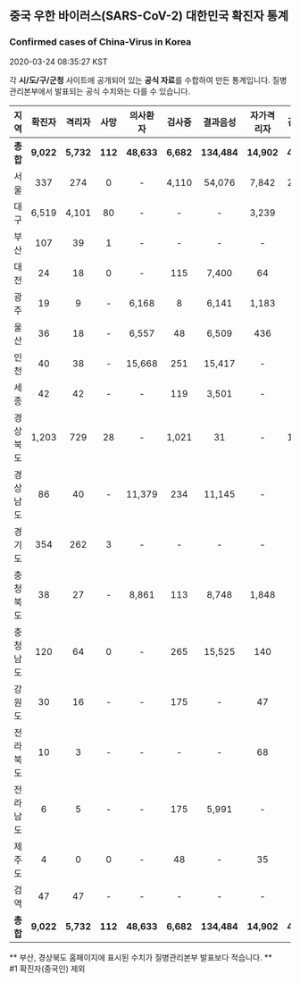 
## 중국 우한 바이러스(SARS-CoV-2) 대한민국 확진자 통계
### Confirmed cases of China-Virus in Korea
2020-03-24 08:35:27 KST

각 **시/도/구/군청** 사이트에 공개되어 있는 **공식 자료**를 수합하여 만든 통계입니다.
질병관리본부에서 발표되는 공식 수치와는 다를 수 있습니다.


|  지역  | 확진자 |  격리자  |  사망  |  의사환자  |  검사중  |  결과음성  |  자가격리자  |  감시중  |  감시해제  |  퇴원  |
|:------:|:------:|:--------:|:--------:|:----------:|:--------:|:----------------:|:------------:|:--------:|:----------:|:--:|
|**총합**|**9,022**|**5,732**|**112**|**48,633**|**6,682**|**134,484**|**14,902**|**4,145**|**18,063**|**3,178**|**58,180**|
|서울|337|274|0|-|4,110|54,076|7,842|2,373|5,469|63|58,180|
|대구|6,519|4,101|80|-|-|-|3,239|-|-|2,338|-|
|부산|107|39|1|-|-|-|-|-|-|67|-|
|대전|24|18|0|-|115|7,400|64|64|454|6|-|
|광주|19|9|-|6,168|8|6,141|1,183|74|1,109|10|-|
|울산|36|18|-|6,557|48|6,509|436|44|392|18|-|
|인천|40|38|-|15,668|251|15,417|-|-|-|2|-|
|세종|42|42|-|-|119|3,501|-|-|-|-|-|
|경상북도|1,203|729|28|-|1,021|31|-|1,353|8,796|446|-|
|경상남도|86|40|-|11,379|234|11,145|-|-|-|46|-|
|경기도|354|262|3|-|-|-|-|-|-|89|-|
|충청북도|38|27|-|8,861|113|8,748|1,848|216|1,632|11|-|
|충청남도|120|64|0|-|265|15,525|140|-|-|56|-|
|강원도|30|16|-|-|175|-|47|-|-|14|-|
|전라북도|10|3|-|-|-|-|68|-|-|7|-|
|전라남도|6|5|-|-|175|5,991|-|21|211|1|-|
|제주도|4|0|0|-|48|-|35|-|-|4|-|
|검역|47|47|-|-|-|-|-|-|-|-|-|
|**총합**|**9,022**|**5,732**|**112**|**48,633**|**6,682**|**134,484**|**14,902**|**4,145**|**18,063**|**3,178**|**58,180**|


** 부산, 경상북도 홈페이지에 표시된 수치가 질병관리본부 발표보다 적습니다. **<br>
#1 확진자(중국인) 제외
    